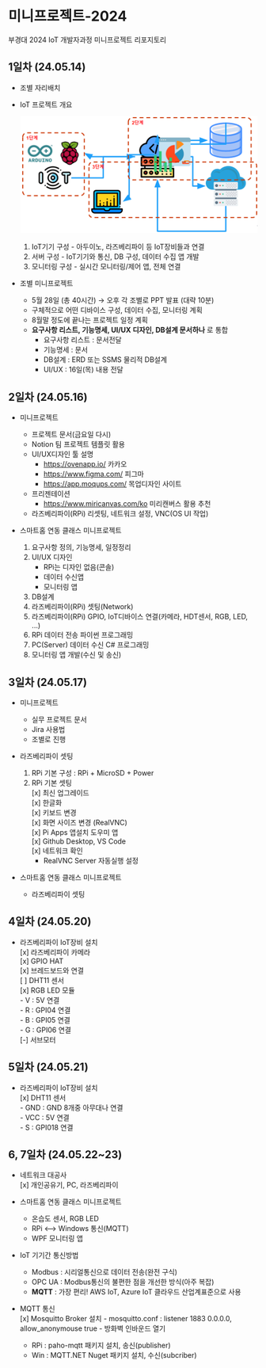 # 미니프로젝트-2024
부경대 2024 IoT 개발자과정 미니프로젝트 리포지토리

## 1일차 (24.05.14)
- 조별 자리배치
- IoT 프로젝트 개요

    ![IoT프로젝트](https://raw.githubusercontent.com/HyungJuu/miniproject02-2024/main/images/mp001.png)

    1. IoT기기 구성 - 아두이노, 라즈베리파이 등 IoT장비들과 연결
    2. 서버 구성 - IoT기기와 통신, DB 구성, 데이터 수집 앱 개발
    3. 모니터링 구성 - 실시간 모니터링/제어 앱, 전체 연결

- 조별 미니프로젝트
    - 5월 28일 (총 40시간) &rarr; 오후 각 조별로 PPT 발표 (대략 10분)
    - 구체적으로 어떤 디바이스 구성, 데이터 수집, 모니터링 계획
    - 8월말 정도에 끝나는 프로젝트 일정 계획
    - **요구사항 리스트, 기능명세, UI/UX 디자인, DB설계 문서하나** 로 통합
        - 요구사항 리스트 : 문서전달
        - 기능명세 : 문서
        - DB설계 : ERD 또는 SSMS 물리적 DB설계
        - UI/UX : 16일(목) 내용 전달

## 2일차 (24.05.16)
- 미니프로젝트
    - 프로젝트 문서(금요일 다시)
    - Notion 팀 프로젝트 템플릿 활용
    - UI/UX디자인 툴 설명
        - https://ovenapp.io/ 카카오
        - https://www.figma.com/ 피그마
        - https://app.moqups.com/ 목업디자인 사이트
    - 프리젠테이션
        - https://www.miricanvas.com/ko 미리캔버스 활용 추천
    - 라즈베리파이(RPi) 리셋팅, 네트워크 설정, VNC(OS UI 작업)

- 스마트홈 연동 클래스 미니프로젝트
    1. 요구사항 정의, 기능명세, 일정정리
    2. UI/UX 디자인
        - RPi는 디자인 없음(콘솔)
        - 데이터 수신앱
        - 모니터링 앱
    3. DB설계
    4. 라즈베리파이(RPi) 셋팅(Network)
    5. 라즈베리파이(RPi) GPIO, IoT디바이스 연결(카메라, HDT센서, RGB, LED, ...)
    6. RPi 데이터 전송 파이썬 프로그래밍
    7. PC(Server) 데이터 수신 C# 프로그래밍
    8. 모니터링 앱 개발(수신 및 송신)

## 3일차 (24.05.17)
- 미니프로젝트
    - 실무 프로젝트 문서
    - Jira 사용법
    - 조별로 진행

- 라즈베리파이 셋팅
    1. RPi 기본 구성 : RPi + MicroSD + Power
    2. RPi 기본 셋팅  
        [x] 최신 업그레이드  
        [x] 한글화  
        [x] 키보드 변경  
        [x] 화면 사이즈 변경 (RealVNC)  
        [x] Pi Apps 앱설치 도우미 앱  
        [x] Github Desktop, VS Code  
        [x] 네트워크 확인  
        - RealVNC Server 자동실행 설정

- 스마트홈 연동 클래스 미니프로젝트
    - 라즈베리파이 셋팅

## 4일차 (24.05.20)
- 라즈베리파이 IoT장비 설치  
    [x] 라즈베리파이 카메라  
    [x] GPIO HAT   
    [x] 브레드보드와 연결  
    [ ] DHT11 센서  
    [x] RGB LED 모듈  
        - V : 5V 연결  
        - R : GPI04 연결  
        - B : GPI05 연결  
        - G : GPI06 연결  
    [-] 서브모터

## 5일차 (24.05.21)
- 라즈베리파이 IoT장비 설치  
    [x] DHT11 센서  
        - GND : GND 8개중 아무대나 연결  
        - VCC : 5V 연결  
        - S : GPI018 연결  

## 6, 7일차 (24.05.22~23)
- 네트워크 대공사  
    [x] 개인공유기, PC, 라즈베리파이

- 스마트홈 연동 클래스 미니프로젝트
    - 온습도 센서, RGB LED
    - RPi <--> Windows 통신(MQTT)
    - WPF 모니터링 앱

- IoT 기기간 통신방법
    - Modbus : 시리얼통신으로 데이터 전송(완전 구식)
    - OPC UA : Modbus통신의 불편한 점을 개선한 방식(아주 복잡)
    - **MQTT** : 가장 편리! AWS IoT, Azure IoT 클라우드 산업계표준으로 사용

- MQTT 통신  
    [x] Mosquitto Broker 설치
        - mosquitto.conf : listener 1883 0.0.0.0, allow_anonymouse true
        - 방화벽 인바운드 열기
    - RPi : paho-mqtt 패키지 설치, 송신(publisher)
    - Win : MQTT.NET Nuget 패키지 설치, 수신(subcriber)
